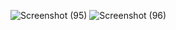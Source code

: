 ![Screenshot (95)](https://user-images.githubusercontent.com/84437311/147757489-0e66d51a-905b-43d5-818c-387423a48382.png) ![Screenshot (96)](https://user-images.githubusercontent.com/84437311/147757494-e4220f65-0025-4dc5-8fcc-7b10d19ebb6f.png)
